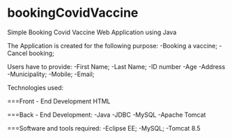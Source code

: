 # bookingCovidVaccine
Simple Booking Covid Vaccine Web Application using Java


The Application is created for the following purpose:
-Booking a vaccine;
-Cancel booking;

Users have to provide:
-First Name;
-Last Name;
-ID number
-Age
-Address
-Municipality;
-Mobile;
-Email;

Technologies used:

===Front - End Development
HTML

===Back - End Development:
-Java
-JDBC
-MySQL
-Apache Tomcat

===Software and tools required:
-Eclipse EE;
-MySQL;
-Tomcat 8.5


